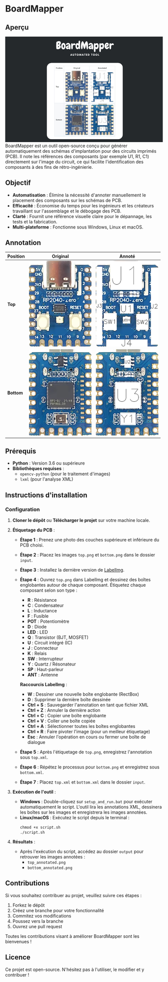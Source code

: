 # BoardMapper

## Aperçu

![Main Preview](assets/img/main.png)
BoardMapper est un outil open-source conçu pour générer automatiquement des schémas d'implantation pour des circuits imprimés (PCB). Il note les références des composants (par exemple U1, R1, C1) directement sur l'image du circuit, ce qui facilite l'identification des composants à des fins de rétro-ingénierie.

## Objectif
- **Automatisation** : Élimine la nécessité d'annoter manuellement le placement des composants sur les schémas de PCB.
- **Efficacité** : Économise du temps pour les ingénieurs et les créateurs travaillant sur l'assemblage et le débogage des PCB.
- **Clarté** : Fournit une référence visuelle claire pour le dépannage, les tests et la fabrication.
- **Multi-plateforme** : Fonctionne sous Windows, Linux et macOS.

## Annotation

| Position | Original | Annoté |
|----------|---------|-----------|
| **Top** | <img src="example/input/top.png" width="200"> | <img src="example/output/top_annotated.png" width="200"> |
| **Bottom** | <img src="example/input/bottom.png" width="200"> | <img src="example/output/bottom_annotated.png" width="200"> |

## Prérequis
- **Python** : Version 3.6 ou supérieure
- **Bibliothèques requises** :
  - `opencv-python` (pour le traitement d'images)
  - `lxml` (pour l'analyse XML)

## Instructions d'installation

### Configuration
1. **Cloner le dépôt** ou **Télécharger le projet** sur votre machine locale.

2. **Étiquetage du PCB** :
   - **Étape 1** : Prenez une photo des couches supérieure et inférieure du PCB choisi.
   - **Étape 2** : Placez les images `top.png` et `bottom.png` dans le dossier `input`.
   - **Étape 3** : Installez la dernière version de [LabelImg](https://github.com/HumanSignal/labelImg/releases).
   - **Étape 4** : Ouvrez `top.png` dans LabelImg et dessinez des boîtes englobantes autour de chaque composant. Étiquetez chaque composant selon son type :
     - **R** : Résistance
     - **C** : Condensateur
     - **L** : Inductance
     - **F** : Fusible
     - **POT** : Potentiomètre
     - **D** : Diode
     - **LED** : LED
     - **Q** : Transistor (BJT, MOSFET)
     - **U** : Circuit intégré (IC)
     - **J** : Connecteur
     - **K** : Relais
     - **SW** : Interrupteur
     - **Y** : Quartz / Résonateur
     - **SP** : Haut-parleur
     - **ANT** : Antenne
     
     **Raccourcis LabelImg** :
     - **W** : Dessiner une nouvelle boîte englobante (RectBox)
     - **D** : Supprimer la dernière boîte dessinée
     - **Ctrl + S** : Sauvegarder l'annotation en tant que fichier XML
     - **Ctrl + Z** : Annuler la dernière action
     - **Ctrl + C** : Copier une boîte englobante
     - **Ctrl + V** : Coller une boîte copiée
     - **Ctrl + A** : Sélectionner toutes les boîtes englobantes
     - **Ctrl + R** : Faire pivoter l'image (pour un meilleur étiquetage)
     - **Esc** : Annuler l'opération en cours ou fermer une boîte de dialogue

   - **Étape 5** : Après l'étiquetage de `top.png`, enregistrez l'annotation sous `top.xml`.
   - **Étape 6** : Répétez le processus pour `bottom.png` et enregistrez sous `bottom.xml`.
   - **Étape 7** : Placez `top.xml` et `bottom.xml` dans le dossier `input`.

3. **Exécution de l'outil** :
   - **Windows** : Double-cliquez sur `setup_and_run.bat` pour exécuter automatiquement le script. L'outil lira les annotations XML, dessinera les boîtes sur les images et enregistrera les images annotées.
   - **Linux/macOS** : Exécutez le script depuis le terminal :
     ```
     chmod +x script.sh
     ./script.sh
     ```

5. **Résultats** :
   - Après l'exécution du script, accédez au dossier `output` pour retrouver les images annotées :
     - `top_annotated.png`
     - `bottom_annotated.png`

## Contributions
Si vous souhaitez contribuer au projet, veuillez suivre ces étapes :
1. Forkez le dépôt
2. Créez une branche pour votre fonctionnalité
3. Commitez vos modifications
4. Poussez vers la branche
5. Ouvrez une pull request

Toutes les contributions visant à améliorer BoardMapper sont les bienvenues !

## Licence
Ce projet est open-source. N'hésitez pas à l'utiliser, le modifier et y contribuer !
